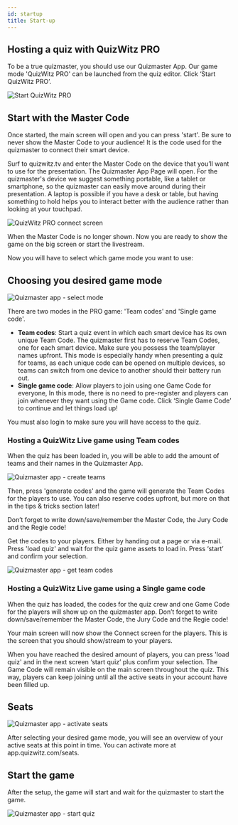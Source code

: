 ```yaml
---
id: startup
title: Start-up
---
```


## Hosting a quiz with QuizWitz PRO

To be a true quizmaster, you should use our Quizmaster App. Our game mode 'QuizWitz PRO' can be launched from
the quiz editor. Click ‘Start QuizWitz PRO’.

![Start QuizWitz PRO](../../assets/images/start-quizwitz-pro.png)

## Start with the Master Code

Once started, the main screen will open and you can press 'start'. Be sure to never show the Master Code
to your audience! It is the code used for the quizmaster to connect their smart device.

Surf to quizwitz.tv and enter the Master Code on the device that you’ll want to use for the presentation.
The Quizmaster App Page will open. For the quizmaster's device we suggest something portable, like a tablet or
smartphone, so the quizmaster can easily move around during their presentation. A laptop is possible if you have a desk
or table, but having something to hold helps you to interact better with the audience rather than looking at your touchpad.

![QuizWitz PRO connect screen](../../assets/images/quizwitz-pro-connect-token.png)

When the Master Code is no longer shown. Now you are ready to show the game on the big screen or start the livestream.

Now you will have to select which game mode you want to use:

## Choosing you desired game mode

![Quizmaster app - select mode](../../assets/images/quizmaster-app-select-mode.png)

There are two modes in the PRO game: 'Team codes' and 'Single game code'.

 * **Team codes**: Start a quiz event in which each smart device has its own unique Team Code. The quizmaster first
   has to reserve Team Codes, one for each smart device. Make sure you possess the team/player names upfront. This mode
   is especially handy when presenting a quiz for teams, as each unique code can be opened on multiple devices, so teams
   can switch from one device to another should their battery run out.
 * **Single game code**: Allow players to join using one Game Code for everyone, In this mode, there is no need
   to pre-register and players can join whenever they want using the Game code. Click ‘Single Game Code’
   to continue and let things load up!

You must also login to make sure you will have access to the quiz.

### Hosting a QuizWitz Live game using Team codes
When the quiz has been loaded in, you will be able to add the amount of teams and their names in the Quizmaster App.

![Quizmaster app - create teams](../../assets/images/quizmaster-app-create-teams.png)

Then, press 'generate codes' and the game will generate the Team Codes for the players to use.
You can also reserve codes upfront, but more on that in the tips & tricks section later!

Don’t forget to write down/save/remember the Master Code, the Jury Code and the Regie code!

Get the codes to your players. Either by handing out a page or via e-mail. Press 'load quiz' and wait for the quiz
game assets to load in. Press ‘start’ and confirm your selection.

![Quizmaster app - get team codes](../../assets/images/quizmaster-app-create-teams2.png)

### Hosting a QuizWitz Live game using a Single game code
When the quiz has loaded, the codes for the quiz crew and one Game Code for the players will show up on the quizmaster app.
Don’t forget to write down/save/remember the Master Code, the Jury Code and the Regie code!

Your main screen will now show the Connect screen for the players.
This is the screen that you should show/stream to your players.

When you have reached the desired amount of players, you can press 'load quiz' and in the next screen ‘start quiz’
plus confirm your selection. The Game Code will remain visible on the main screen throughout the quiz.
This way, players can keep joining until all the active seats in your account have been filled up.

## Seats

![Quizmaster app - activate seats](../../assets/images/quizmaster-app-seats.png)

After selecting your desired game mode, you will see an overview of your active seats at this point in time.
You can activate more at app.quizwitz.com/seats. 

## Start the game

After the setup, the game will start and wait for the quizmaster to start the game.

![Quizmaster app - start quiz](../../assets/images/quizmaster-app-start-quiz.png)

